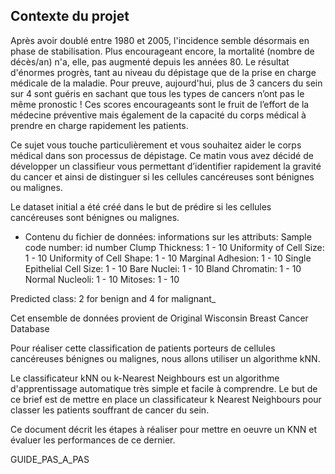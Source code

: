 ## Contexte du projet

Après avoir doublé entre 1980 et 2005, l'incidence semble désormais en phase de stabilisation. 
Plus encourageant encore, la mortalité (nombre de décès/an) n'a, elle, pas augmenté depuis les années 80. 
Le résultat d'énormes progrès, tant au niveau du dépistage que de la prise en charge médicale de la maladie. 
Pour preuve, aujourd'hui, plus de 3 cancers du sein sur 4 sont guéris en sachant que tous les types de cancers n’ont pas le même pronostic ! 
Ces scores encourageants sont le fruit de l’effort de la médecine préventive mais également de la capacité du corps médical à prendre en charge rapidement les patients.

Ce sujet vous touche particulièrement et vous souhaitez aider le corps médical dans son processus de dépistage. 
Ce matin vous avez décidé de développer un classifieur vous permettant d’identifier rapidement la gravité du cancer et ainsi de distinguer si les cellules cancéreuses sont bénignes ou malignes.

Le dataset initial a été créé dans le but de prédire si les cellules cancéreuses sont bénignes ou malignes.

* Contenu du fichier de données: informations sur les attributs: 
Sample code number: id number Clump Thickness: 1 - 10 Uniformity of Cell Size: 1 - 10 Uniformity of Cell Shape: 1 - 10 Marginal Adhesion: 1 - 10 Single Epithelial Cell Size: 1 - 10 Bare Nuclei: 1 - 10 Bland Chromatin: 1 - 10 Normal Nucleoli: 1 - 10 Mitoses: 1 - 10

Predicted class: 2 for benign and 4 for malignant_

Cet ensemble de données provient de Original Wisconsin Breast Cancer Database

Pour réaliser cette classification de patients porteurs de cellules cancéreuses bénignes ou malignes, nous allons utiliser un algorithme kNN.

Le classificateur kNN ou k-Nearest Neighbours est un algorithme d'apprentissage automatique très simple et facile à comprendre. Le but de ce brief est de mettre en place un classificateur k Nearest Neighbours pour classer les patients souffrant de cancer du sein.

Ce document décrit les étapes à réaliser pour mettre en oeuvre un KNN et évaluer les performances de ce dernier.

GUIDE_PAS_A_PAS
